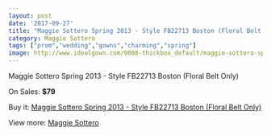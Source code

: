 ```yaml
---
layout: post
date: '2017-09-27'
title: "Maggie Sottero Spring 2013 - Style FB22713 Boston (Floral Belt Only)"
category: Maggie Sottero
tags: ["prom","wedding","gowns","charming","spring"]
image: http://www.idealgown.com/9088-thickbox_default/maggie-sottero-spring-2013-style-fb22713-boston-floral-belt-only.jpg
---
```

Maggie Sottero Spring 2013 - Style FB22713 Boston (Floral Belt Only)

On Sales: **$79**
<a href="https://www.idealgown.com/en/maggie-sottero/3794-maggie-sottero-spring-2013-style-fb22713-boston-floral-belt-only.html"><amp-img layout="responsive" width="600" height="600" src="//www.idealgown.com/9088-thickbox_default/maggie-sottero-spring-2013-style-fb22713-boston-floral-belt-only.jpg" alt="Maggie Sottero Spring 2013 - Style FB22713 Boston (Floral Belt Only) 0" /></a>

Buy it: [Maggie Sottero Spring 2013 - Style FB22713 Boston (Floral Belt Only)](https://www.idealgown.com/en/maggie-sottero/3794-maggie-sottero-spring-2013-style-fb22713-boston-floral-belt-only.html "Maggie Sottero Spring 2013 - Style FB22713 Boston (Floral Belt Only)")

View more: [Maggie Sottero](https://www.idealgown.com/en/45-maggie-sottero "Maggie Sottero")